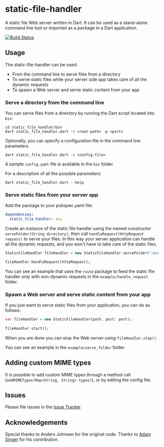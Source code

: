 # static-file-handler

A static file Web server written in Dart.
It can be used as a stand-alone command line tool or imported as a package in a Dart application.

[![Build Status](https://drone.io/github.com/DanieleSalatti/dart-static-file-handler/status.png)](https://drone.io/github.com/DanieleSalatti/dart-static-file-handler/latest)

## Usage

The static-file-handler can be used:

* From the command line to serve files from a directory
* To serve static files while your server side app takes care of all the dynamic requests
* To spawn a Web server and serve static content from your app

### Serve a directory from the command line

You can serve files from a directory by running the Dart script located into `bin`:

```shell
cd static_file_handler/bin
dart static_file_handler.dart -r <root-path> -p <port>
```
Optionally, you can specify a configuration file in the command line parameters.

```shell
dart static_file_handler.dart -c <config-file>
```
A sample `config.yaml` file is available in the `bin` folder.

For a description of all the possible parameters:

```shell
dart static_file_handler.dart --help
```

### Serve static files from your server app

Add the package to your pubspec.yaml file:

```yaml
dependencies:
  static_file_handler: any
```

Create an instance of the static file handler using the named constructor `serveFolder(String directory)`, then call `handleRequest(HttpRequest request)` to serve your files. In this way your server application can handle all the dynamic requests, and you won't have to take care of the static files.

```dart
StaticFileHandler fileHandler = new StaticFileHandler.serveFolder("/path/to/folder");

fileHandler.handleRequest(httpRequest);
```
You can see an example that uses the `route` package to feed the static file handler only with non-dynamic requests in the `example/handle_request` folder.

### Spawn a Web server and serve static content from your app

If you just want to serve static files from your application, you can do as follows:

```dart
var fileHandler = new StaticFileHandler(path, port: port);
  
fileHandler.start();
```
When you are done you can stop the Web server using `fileHandler.stop()`.

You can see an example in the `example/serve_folder` folder.

## Adding custom MIME types

It is possible to add custom MIME types through a method call (`addMIMETypes(Map<String, String> types)`), or by editing the config file.

## Issues

Please file issues in the [Issue Tracker](https://github.com/DanieleSalatti/static-file-handler/issues)

## Acknowledgements

Special thanks to Anders Johnsen for the original code.
Thanks to [Adam Singer](https://github.com/financeCoding) for his contribution.
